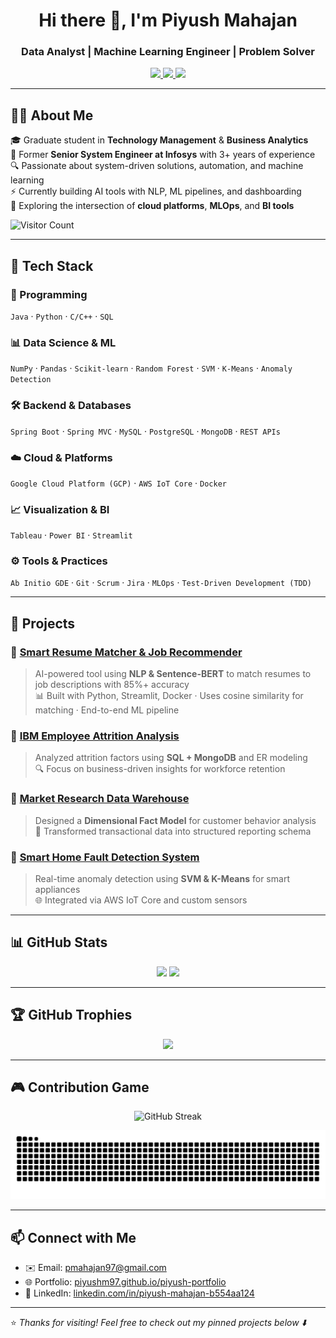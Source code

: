 <h1 align="center">Hi there 👋, I'm Piyush Mahajan</h1>
<h3 align="center">Data Analyst | Machine Learning Engineer | Problem Solver</h3>

<p align="center">
  <a href="https://www.linkedin.com/in/piyush-mahajan-b554aa124/" target="_blank">
    <img src="https://img.shields.io/badge/LinkedIn-blue?logo=linkedin&style=for-the-badge" />
  </a>
  <a href="mailto:pmahajan97@gmail.com">
    <img src="https://img.shields.io/badge/Email-grey?logo=gmail&style=for-the-badge" />
  </a>
  <a href="https://piyushm97.github.io/piyush-portfolio/" target="_blank">
    <img src="https://img.shields.io/badge/Portfolio-000000?style=for-the-badge&logo=About.me&logoColor=white" />
  </a>
</p>

---

## 👨‍💻 About Me

🎓 Graduate student in **Technology Management** & **Business Analytics**  
💼 Former **Senior System Engineer at Infosys** with 3+ years of experience  
🔍 Passionate about system-driven solutions, automation, and machine learning  
⚡ Currently building AI tools with NLP, ML pipelines, and dashboarding  
🧠 Exploring the intersection of **cloud platforms**, **MLOps**, and **BI tools**

![Visitor Count](https://visitor-badge.laobi.icu/badge?page_id=piyushm97.piyushm97)

---

## 🔧 Tech Stack

### 🔢 Programming  
`Java` · `Python` · `C/C++` · `SQL`

### 📊 Data Science & ML  
`NumPy` · `Pandas` · `Scikit-learn` · `Random Forest` · `SVM` · `K-Means` · `Anomaly Detection`

### 🛠️ Backend & Databases  
`Spring Boot` · `Spring MVC` · `MySQL` · `PostgreSQL` · `MongoDB` · `REST APIs`

### ☁️ Cloud & Platforms  
`Google Cloud Platform (GCP)` · `AWS IoT Core` · `Docker`

### 📈 Visualization & BI  
`Tableau` · `Power BI` · `Streamlit`

### ⚙️ Tools & Practices  
`Ab Initio GDE` · `Git` · `Scrum` · `Jira` · `MLOps` · `Test-Driven Development (TDD)`

---

## 🚀 Projects

### 🔹 [Smart Resume Matcher & Job Recommender](https://github.com/piyushm97/smart-resume-matcher)
> AI-powered tool using **NLP & Sentence-BERT** to match resumes to job descriptions with 85%+ accuracy  
> 📊 Built with Python, Streamlit, Docker · Uses cosine similarity for matching · End-to-end ML pipeline

### 🔹 [IBM Employee Attrition Analysis](https://github.com/piyushm97/ibm-employee-attrition-analysis)
> Analyzed attrition factors using **SQL + MongoDB** and ER modeling  
> 🔍 Focus on business-driven insights for workforce retention

### 🔹 [Market Research Data Warehouse](https://github.com/piyushm97/market-research-data-warehouse)
> Designed a **Dimensional Fact Model** for customer behavior analysis  
> 📂 Transformed transactional data into structured reporting schema

### 🔹 [Smart Home Fault Detection System](https://github.com/piyushm97/smart-home-fault-detection)
> Real-time anomaly detection using **SVM & K-Means** for smart appliances  
> 🌐 Integrated via AWS IoT Core and custom sensors

---

## 📊 GitHub Stats

<p align="center">
  <img src="https://github-readme-stats.vercel.app/api?username=piyushm97&show_icons=true&theme=default" height="165" />
  <img src="https://github-readme-stats.vercel.app/api/top-langs/?username=piyushm97&layout=compact&theme=default" height="165" />
</p>

---

## 🏆 GitHub Trophies

<p align="center">
  <img src="https://github-profile-trophy.vercel.app/?username=piyushm97&theme=flat&no-frame=true&column=6" />
</p>

---

## 🎮 Contribution Game

<p align="center">
  <img src="https://github-readme-streak-stats.herokuapp.com/?user=piyushm97&theme=default" alt="GitHub Streak" />
</p>

<p align="center">
  <img src="https://raw.githubusercontent.com/piyushm97/piyushm97/output/github-contribution-grid-snake.svg" alt="snake animation" />
</p>

---

## 📫 Connect with Me

- ✉️ Email: [pmahajan97@gmail.com](mailto:pmahajan97@gmail.com)  
- 🌐 Portfolio: [piyushm97.github.io/piyush-portfolio](https://piyushm97.github.io/piyush-portfolio/)  
- 💼 LinkedIn: [linkedin.com/in/piyush-mahajan-b554aa124](https://www.linkedin.com/in/piyush-mahajan-b554aa124/)

---

⭐ *Thanks for visiting! Feel free to check out my pinned projects below ⬇️*
